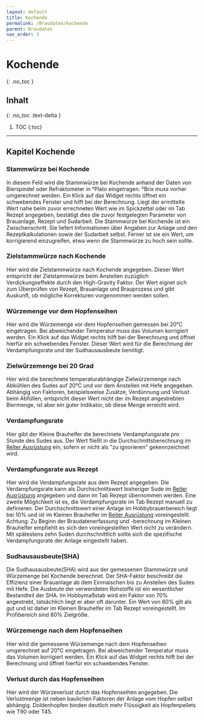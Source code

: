 ```yaml
---
layout: default
title: Kochende
permalink: /Braudaten/kochende
parent: Braudaten
nav_order: 3
---
```


# Kochende
{: .no_toc }

## Inhalt
{: .no_toc .text-delta }

1. TOC
{:toc}

---

## Kapitel Kochende
<!---
Stammwürze bei Kochende  
Zielstammwürze nach Kochende  
Würzemenge vor dem Hopfenseihen  
Zielwürzemenge bei 20 Grad  
Verdampfungsrate  
Verdampfungsrate aus Rezept  
Sudhausausbeute(SHA)  
Würzemenge nach dem Hopfenseihen  
Verlust durch das Hopfenseihen  
-->

### Stammwürze bei Kochende
In diesem Feld wird die Stammwürze bei Kochende anhand der Daten von Bierspindel oder Refraktometer in °Plato eingetragen.
°Brix muss vorher umgerechnet werden. Ein Klick auf das Widget rechts öffnet ein schwebendes Fenster und hilft bei der Berechnung.
Liegt der ermittelte Wert nahe beim zuvor errechneten Wert wie im Spickzettel oder im Tab Rezept angegeben, bestätigt dies die zuvor festgelegten Parameter von Brauanlage, Rezept und Sudarbeit.
Die Stammwürze bei Kochende ist ein Zwischenschritt. Sie liefert Informationen über Angaben zur Anlage und den Rezeptkalkulationen sowie der Sudarbeit selbst. Ferner ist sie ein Wert, um korrigierend einzugreifen, etwa wenn die Stammwürze zu hoch sein sollte.

### Zielstammwürze nach Kochende
Hier wird die Zielstammwürze nach Kochende angegeben. Dieser Wert entspricht der Zielstammwürze beim Anstellen zuzüglich Verdickungseffekte durch den High-Gravity Faktor.
Der Wert eignet sich zum Überprüfen von Rezept, Brauanlage und Brauprozess und gibt Auskunft, ob mögliche Korrekturen vorgenommen werden sollen.

### Würzemenge vor dem Hopfenseihen  
Hier wird die Würzemenge vor dem Hopfenseihen gemessen bei 20°C eingetragen.
Bei abweichender Temperatur muss das Volumen korrigiert werden. Ein Klick auf das Widget rechts hilft bei der Berechnung und öffnet hierfür ein schwebendes Fenster.
Dieser Wert wird für die Berechnung der Verdampfungsrate und der Sudhausausbeute benötigt.

### Zielwürzemenge bei 20 Grad
Hier wird die berechnete temperaturabhängige Zielwürzemenge nach Abkühlen des Sudes auf 20°C und vor dem Anstellen mit Hefe angegeben.
Abhängig von Faktoren, beispielsweise Zusätze, Verdünnung und Verlust beim Abfüllen, entspricht dieser Wert nicht der im Rezept angestrebten Biermenge, ist aber ein guter Indikator, ob diese Menge erreicht wird.

### Verdampfungsrate
Hier gibt der Kleine Brauhelfer die berechnete Verdampfungsrate pro Stunde des Sudes aus.
Der Wert fließt in die Durchschnittsberechnung im [Reiter Ausrüstung](/kbh-glossar/Ausrüstung/) ein, sofern er nicht als "zu ignorieren" gekennzeichnet wird.

### Verdampfungsrate aus Rezept
Hier wird die Verdampfungsrate aus dem Rezept angegeben.
Die Verdampfungsrate kann als Durchschnittswert bisheriger Sude im [Reiter Ausrüstung](/kbh-glossar/Ausrüstung/) angegeben und dann im Tab Rezept übernommen werden. Eine zweite Möglichkeit ist es, die Verdampfungsrate im Tab Rezept manuell zu definieren. Der Durchschnittswert einer Anlage im Hobbybrauerbereich liegt bei 10% und ist im Kleinen Brauhelfer im [Reiter Ausrüstung](/kbh-glossar/Ausrüstung/) voreingestellt.
Achtung: Zu Beginn der Braudatenerfassung und -berechnung im Kleinen Brauhelfer empfiehlt es sich den voreingestellten Wert nicht zu verändern. Mit spätestens zehn Suden durchschnittlich sollte sich die spezifische Verdampfungsrate der Anlage eingestellt haben.

### Sudhausausbeute(SHA)
Die Sudhausausbeute(SHA) wird aus der gemessenen Stammwürze und Würzemenge bei Kochende berechnet. 
Der SHA-Faktor beschreibt die Effizienz einer Brauanlage ab dem Einmaischen bis zu Anstellen des Sudes mit Hefe. Die Ausbeute der verwendeten Rohstoffe ist ein wesentlicher Bestandteil der SHA.
Im Hobbymaßstab wird ein Faktor von 70% angestrebt, tatsächlich liegt er aber oft darunter. Ein Wert von 60% gilt als gut und ist daher im Kleinen Brauhelfer im Tab Rezept voreingestellt. Im Profibereich sind 80% Zielgröße.

### Würzemenge nach dem Hopfenseihen
Hier wird die gemessene Würzemenge nach dem Hopfenseihen umgerechnet auf 20°C eingetragen.
Bei abweichender Temperatur muss das Volumen korrigiert werden. Ein Klick auf das Widget rechts hilft bei der Berechnung und öffnet hierfür ein schwebendes Fenster.

### Verlust durch das Hopfenseihen
Hier wird der Würzeverlust durch das Hopfenseihen angegeben.
Die Verlustmenge ist neben baulichen Faktoren der Anlage vom Hopfen selbst abhängig. Doldenhopfen binden deutlich mehr Flüssigkeit als Hopfenpellets wie T90 oder T45.
